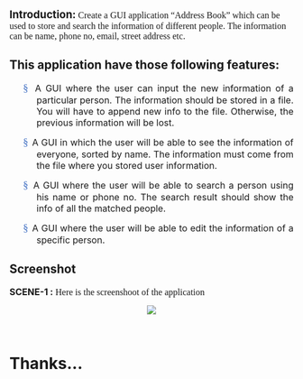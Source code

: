 <p><span class="Heading1Char" style="text-align: justify;"><b><span style="font-size: 14pt;">Introduction:</span></b></span><span style="font-family: Cambria, serif; font-size: 12pt; text-align: justify;"> Create a GUI application “Address Book” which can be used to store and search the information of 
different people. The information can be name, phone no, email, street address etc. </span></p>



## This application have those following features:
<p class="MsoNoSpacing" style="margin-left: 0.5in; mso-list: l1 level1 lfo2; text-align: justify; text-indent: -0.25in; text-justify: inter-ideograph;"><!--[if !supportLists]--><span style="color: #4472c4; font-family: Wingdings; font-size: 14pt; font-variant-caps: small-caps; font-variant-east-asian: normal; font-variant-numeric: normal; letter-spacing: 0.25pt;">§<span style="font-family: &quot;Times New Roman&quot;; font-size: 7pt; font-stretch: normal; font-variant-caps: normal; font-variant-east-asian: normal; font-variant-numeric: normal; line-height: normal;">&nbsp; </span></span><!--[endif]--><span style="font-size: 12pt;"> A GUI where the user can input the new information of a particular person. The information should be stored in a file. You will have to append new info to the file. Otherwise, the previous information will be lost.</span><b><span style="color: #4472c4; font-size: 14pt; font-variant-caps: small-caps; font-variant-east-asian: normal; font-variant-numeric: normal; letter-spacing: 0.25pt;"><o:p></o:p></span></b></p>

<p class="MsoNoSpacing" style="margin-left: 0.5in; mso-list: l1 level1 lfo2; text-align: justify; text-indent: -0.25in; text-justify: inter-ideograph;"><!--[if !supportLists]--><span style="color: #4472c4; font-family: Wingdings; font-size: 14pt; font-variant-caps: small-caps; font-variant-east-asian: normal; font-variant-numeric: normal; letter-spacing: 0.25pt;">§<span style="font-family: &quot;Times New Roman&quot;; font-size: 7pt; font-stretch: normal; font-variant-caps: normal; font-variant-east-asian: normal; font-variant-numeric: normal; line-height: normal;">&nbsp; </span></span><!--[endif]--><span style="font-size: 12pt;"> A GUI in which the user will be able to see the information of everyone, sorted by name. The information must come from the file where you stored user information.</span><b><span style="color: #4472c4; font-size: 14pt; font-variant-caps: small-caps; font-variant-east-asian: normal; font-variant-numeric: normal; letter-spacing: 0.25pt;"><o:p></o:p></span></b></p>

<p class="MsoNoSpacing" style="margin-left: 0.5in; mso-list: l1 level1 lfo2; text-align: justify; text-indent: -0.25in; text-justify: inter-ideograph;"><!--[if !supportLists]--><span style="color: #4472c4; font-family: Wingdings; font-size: 14pt; font-variant-caps: small-caps; font-variant-east-asian: normal; font-variant-numeric: normal; letter-spacing: 0.25pt;">§<span style="font-family: &quot;Times New Roman&quot;; font-size: 7pt; font-stretch: normal; font-variant-caps: normal; font-variant-east-asian: normal; font-variant-numeric: normal; line-height: normal;">&nbsp; </span></span><!--[endif]--><span style="font-size: 12pt;">A GUI where the user will be able to search a person using his name or phone no. The search result should show the info of all the matched people.</span><b><span style="color: #4472c4; font-size: 14pt; font-variant-caps: small-caps; font-variant-east-asian: normal; font-variant-numeric: normal; letter-spacing: 0.25pt;"><o:p></o:p></span></b></p>

<p class="MsoNoSpacing" style="margin-left: 0.5in; mso-list: l1 level1 lfo2; text-align: justify; text-indent: -0.25in; text-justify: inter-ideograph;"><!--[if !supportLists]--><span style="color: #4472c4; font-family: Wingdings; font-size: 14pt; font-variant-caps: small-caps; font-variant-east-asian: normal; font-variant-numeric: normal; letter-spacing: 0.25pt;">§<span style="font-family: &quot;Times New Roman&quot;; font-size: 7pt; font-stretch: normal; font-variant-caps: normal; font-variant-east-asian: normal; font-variant-numeric: normal; line-height: normal;">&nbsp; </span></span><!--[endif]--><span style="font-size: 12pt;">A GUI where the user will be able to edit the information of a specific person.</span><b><span style="color: #4472c4; font-size: 14pt; font-variant-caps: small-caps; font-variant-east-asian: normal; font-variant-numeric: normal; letter-spacing: 0.25pt;"><o:p></o:p></span></b></p>



## Screenshot
<p class="MsoNoSpacing" style="text-align: justify; text-justify: inter-ideograph;"><span class="Heading1Char"><b><span style="font-size: 12pt;">SCENE-1 :</span></b></span><span style="font-family: &quot;Cambria&quot;,serif; font-size: 12pt; mso-bidi-font-family: &quot;Times New Roman&quot;; mso-fareast-font-family: &quot;Times New Roman&quot;;"> Here is the screenshoot of the application </span></p><div class="separator" style="clear: both; text-align: center;"><a href="https://s10.gifyu.com/images/Screenshot-2022-01-19-135016.png" style="margin-left: 1em; margin-right: 1em;"><img data-original-height="471" data-original-width="554" src="https://s10.gifyu.com/images/Screenshot-2022-01-19-135016.png" /></a></div><p class="MsoNoSpacing" style="text-align: justify; text-justify: inter-ideograph;"><br /></p>


# Thanks...

<p class="MsoNormal"><o:p>&nbsp;</o:p></p>

